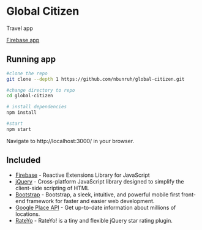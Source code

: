 # Global Citizen
Travel app

[Firebase app](https://global-citizens.firebaseapp.com/)  
## Running app
```bash
#clone the repo
git clone --depth 1 https://github.com/nbunruh/global-citizen.git

#change directory to repo
cd global-citizen

# install dependencies
npm install

#start
npm start
```
Navigate to http://localhost:3000/ in your browser.

## Included
- [Firebase](https://firebase.google.com/) - Reactive Extensions Library for JavaScript
- [jQuery](https://jquery.com/) - Cross-platform JavaScript library designed to simplify the client-side scripting of HTML
- [Bootstrap](https://getbootstrap.com) - Bootstrap, a sleek, intuitive, and powerful mobile first front-end framework for faster and easier web development.
- [Google Place API](https://developers.google.com/places/) - Get up-to-date information about millions of locations.
- [RateYo](http://rateyo.fundoocode.ninja/) - RateYo! is a tiny and flexible jQuery star rating plugin.
